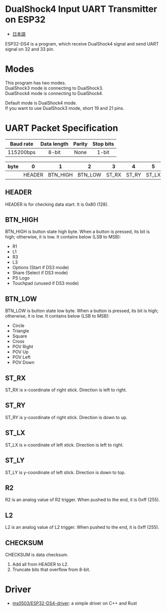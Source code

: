 # DualShock4 Input UART Transmitter on ESP32

- [日本語](README.ja.md)

ESP32-DS4 is a program, which receive DualShock4 signal and send UART signal on 32 and 33 pin.

# Modes

This program has two modes.  
DualShock3 mode is connecting to DualShock3.  
DualShock4 mode is connecting to DualShock4.

Default mode is DualShock4 mode.  
If you want to use DualShock3 mode, short 19 and 21 pins.

# UART Packet Specification

| Baud rate | Data length | Parity | Stop bits |
|:---------:|:-----------:|:------:|:---------:|
| 115200bps |    8-bit    |  None  |   1-bit   |

| byte |   0    |     1     |    2     |   3    |   4    |   5    |   6    | 7  | 8  |    9     |
|:----:|:------:|:---------:|:--------:|:------:|:------:|:------:|:------:|:--:|:--:|:--------:|
|      | HEADER | BTN\_HIGH | BTN\_LOW | ST\_RX | ST\_RY | ST\_LX | ST\_LY | R2 | L2 | CHECKSUM |

## HEADER

HEADER is for checking data start.
It is 0x80 (128).

## BTN\_HIGH

BTN\_HIGH is button state high byte.
When a button is pressed, its bit is high; otherwise, it is low.
It contains below (LSB to MSB):

- R1
- L1
- R3
- L3
- Options (Start if DS3 mode)
- Share (Select if DS3 mode)
- PS Logo
- Touchpad (unused if DS3 mode)

## BTN\_LOW

BTN\_LOW is button state low byte.
When a button is pressed, its bit is high; otherwise, it is low.
It contains below (LSB to MSB):

- Circle
- Triangle
- Square
- Cross
- POV Right
- POV Up
- POV Left
- POV Down

## ST\_RX

ST\_RX is x-coordinate of right stick.
Direction is left to right.

## ST\_RY

ST\_RY is y-coordinate of right stick.
Direction is down to up.

## ST\_LX

ST\_LX is x-coordinate of left stick.
Direction is left to right.

## ST\_LY

ST\_LY is y-coordinate of left stick.
Direction is down to top.

## R2

R2 is an analog value of R2 trigger.
When pushed to the end, it is 0xff (255).

## L2

L2 is an analog value of L2 trigger.
When pushed to the end, it is 0xff (255).

## CHECKSUM

CHECKSUM is data checksum.

1. Add all from HEADER to L2.
2. Truncate bits that overflow from 8-bit.

# Driver

- [ms0503/ESP32-DS4-driver](https://github.com/ms0503/ESP32-DS4-driver): a simple driver on C++ and Rust
